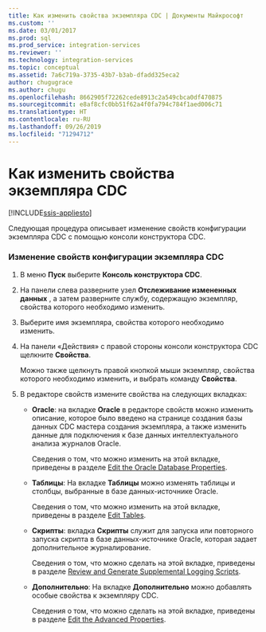 ```yaml
---
title: Как изменить свойства экземпляра CDC | Документы Майкрософт
ms.custom: ''
ms.date: 03/01/2017
ms.prod: sql
ms.prod_service: integration-services
ms.reviewer: ''
ms.technology: integration-services
ms.topic: conceptual
ms.assetid: 7a6c719a-3735-43b7-b3ab-dfadd325eca2
author: chugugrace
ms.author: chugu
ms.openlocfilehash: 8662905f72262cede8913c2a549cbca0df470875
ms.sourcegitcommit: e8af8cfc0bb51f62a4f0fa794c784f1aed006c71
ms.translationtype: HT
ms.contentlocale: ru-RU
ms.lasthandoff: 09/26/2019
ms.locfileid: "71294712"
---
```

# <a name="how-to-edit-the-cdc-instance-properties"></a>Как изменить свойства экземпляра CDC

[!INCLUDE[ssis-appliesto](../../includes/ssis-appliesto-ssvrpluslinux-asdb-asdw-xxx.md)]


  Следующая процедура описывает изменение свойств конфигурации экземпляра CDC с помощью консоли конструктора CDC.  
  
### <a name="to-edit-the-cdc-instance-configuration-properties"></a>Изменение свойств конфигурации экземпляра CDC  
  
1.  В меню **Пуск** выберите **Консоль конструктора CDC**.  
  
2.  На панели слева разверните узел **Отслеживание измененных данных** , а затем разверните службу, содержащую экземпляр, свойства которого необходимо изменить.  
  
3.  Выберите имя экземпляра, свойства которого необходимо изменить.  
  
4.  На панели «Действия» с правой стороны консоли конструктора CDC щелкните **Свойства**.  
  
     Можно также щелкнуть правой кнопкой мыши экземпляр, свойства которого необходимо изменить, и выбрать команду **Свойства**.  
  
5.  В редакторе свойств измените свойства на следующих вкладках:  
  
    -   **Oracle**: на вкладке **Oracle** в редакторе свойств можно изменить описание, которое было введено на странице создания базы данных CDC мастера создания экземпляра, а также изменить данные для подключения к базе данных интеллектуального анализа журналов Oracle.  
  
         Сведения о том, что можно изменить на этой вкладке, приведены в разделе [Edit the Oracle Database Properties](../../integration-services/change-data-capture/edit-the-oracle-database-properties.md).  
  
    -   **Таблицы**: На вкладке **Таблицы** можно изменять таблицы и столбцы, выбранные в базе данных-источнике Oracle.  
  
         Сведения о том, что можно изменить на этой вкладке, приведены в разделе [Edit Tables](../../integration-services/change-data-capture/edit-tables.md).  
  
    -   **Скрипты**: вкладка **Скрипты** служит для запуска или повторного запуска скрипта в базе данных-источнике Oracle, которая задает дополнительное журналирование.  
  
         Сведения о том, что можно сделать на этой вкладке, приведены в разделе [Review and Generate Supplemental Logging Scripts](../../integration-services/change-data-capture/review-and-generate-supplemental-logging-scripts.md).  
  
    -   **Дополнительно**: На вкладке **Дополнительно** можно добавлять особые свойства к экземпляру CDC.  
  
         Сведения о том, что можно сделать на этой вкладке, приведены в разделе [Edit the Advanced Properties](../../integration-services/change-data-capture/edit-the-advanced-properties.md).  
  
  
